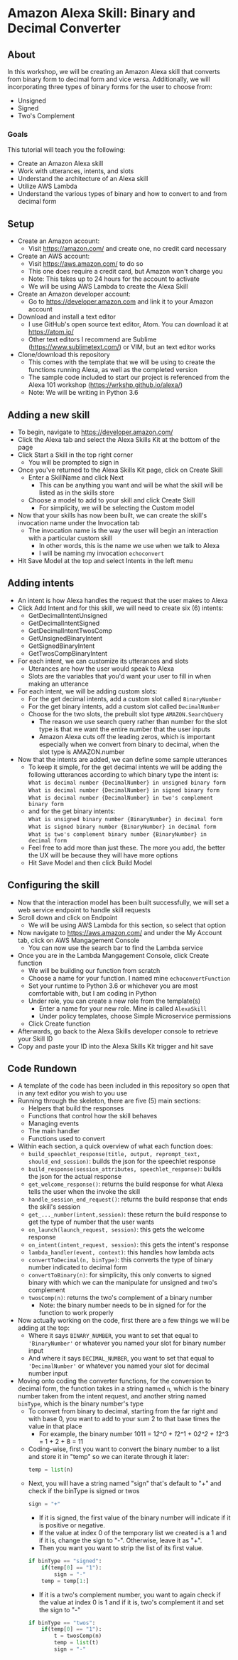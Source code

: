 # Amazon Alexa Skill: Binary and Decimal Converter

## About

In this workshop, we will be creating an Amazon Alexa skill that converts from binary form to decimal form and vice versa.
Additionally, we will incorporating three types of binary forms for the user to choose from:
- Unsigned
- Signed
- Two's Complement

### Goals

This tutorial will teach you the following:
- Create an Amazon Alexa skill
- Work with utterances, intents, and slots
- Understand the architecture of an Alexa skill
- Utilize AWS Lambda
- Understand the various types of binary and how to convert to and from decimal form

## Setup

- Create an Amazon account:
  - Visit https://amazon.com/ and create one, no credit card necessary
- Create an AWS account:
  - Visit https://aws.amazon.com/ to do so
  - This one does require a credit card, but Amazon won't charge you
  - Note: This takes up to 24 hours for the account to activate
  - We will be using AWS Lambda to create the Alexa Skill
- Create an Amazon developer account:
  - Go to https://developer.amazon.com and link it to your Amazon account
- Download and install a text editor
  - I use GitHub's open source text editor, Atom. You can download it at https://atom.io/
  - Other text editors I recommend are Sublime (https://www.sublimetext.com/) or VIM, but an text editor works
- Clone/download this repository
  - This comes with the template that we will be using to create the functions running Alexa, as well as the completed version
  - The sample code included to start our project is referenced from the Alexa 101 workshop (https://wrkshp.github.io/alexa/)
  - Note: We will be writing in Python 3.6

## Adding a new skill

- To begin, navigate to https://developer.amazon.com/
- Click the Alexa tab and select the Alexa Skills Kit at the bottom of the page
- Click Start a Skill in the top right corner
  - You will be prompted to sign in
- Once you've returned to the Alexa Skills Kit page, click on Create Skill
  - Enter a SkillName and click Next
    - This can be anything you want and will be what the skill will be listed as in the skills store
  - Choose a model to add to your skill and click Create Skill
    - For simplicity, we will be selecting the Custom model
- Now that your skills has now been built, we can create the skill's invocation name under the Invocation tab
  - The invocation name is the way the user will begin an interaction with a particular custom skill
    - In other words, this is the name we use when we talk to Alexa
    - I will be naming my invocation ```echoconvert```
- Hit Save Model at the top and select Intents in the left menu

## Adding intents

- An intent is how Alexa handles the request that the user makes to Alexa
- Click Add Intent and for this skill, we will need to create six (6) intents:
  - GetDecimalIntentUnsigned
  - GetDecimalIntentSigned
  - GetDecimalIntentTwosComp
  - GetUnsignedBinaryIntent
  - GetSignedBinaryIntent
  - GetTwosCompBinaryIntent
- For each intent, we can customize its utterances and slots
  - Uterances are how the user would speak to Alexa
  - Slots are the variables that you'd want your user to fill in when making an utterance
- For each intent, we will be adding custom slots:
  - For the get decimal intents, add a custom slot called ```BinaryNumber```
  - For the get binary intents, add a custom slot called ```DecimalNumber```
  - Choose for the two slots, the prebuilt slot type ```AMAZON.SearchQuery```
    - The reason we use search query rather than number for the slot type is that we want the entire number that the user inputs
    - Amazon Alexa cuts off the leading zeros, which is important especially when we convert from binary to decimal, when the slot type is AMAZON.number
- Now that the intents are added, we can define some sample utterances
  - To keep it simple, for the get decimal intents we will be adding the following utterances according to which binary type the intent is:  
  ```What is decimal number {DecimalNumber} in unsigned binary form```  
  ```What is decimal number {DecimalNumber} in signed binary form```  
  ```What is decimal number {DecimalNumber} in two's complement binary form```  
  - and for the get binary intents:  
  ```What is unsigned binary number {BinaryNumber} in decimal form```  
  ```What is signed binary number {BinaryNumber} in decimal form```  
  ```What is two's complement binary number {BinaryNumber} in decimal form```  
  - Feel free to add more than just these. The more you add, the better the UX will be because they will have more options
  - Hit Save Model and then click Build Model
  
## Configuring the skill 
- Now that the interaction model has been built successfully, we will set a web service endpoint to handle skill requests
- Scroll down and click on Endpoint
  - We will be using AWS Lambda for this section, so select that option
- Now navigate to https://aws.amazon.com/ and under the My Account tab, click on AWS Mangagement Console
  - You can now use the search bar to find the Lambda service
- Once you are in the Lambda Mangagement Console, click Create function
  - We will be building our function from scratch
  - Choose a name for your function. I named mine ```echoconvertFunction```
  - Set your runtime to Python 3.6 or whichever you are most comfortable with, but I am coding in Python
  - Under role, you can create a new role from the template(s)
    - Enter a name for your new role. Mine is called ```AlexaSkill```
    - Under policy templates, choose Simple Microservice permissions
  - Click Create function
- Afterwards, go back to the Alexa Skills developer console to retrieve your Skill ID
- Copy and paste your ID into the Alexa Skills Kit trigger and hit save

## Code Rundown
- A template of the code has been included in this repository so open that in any text editor you wish to you use
- Running through the skeleton, there are five (5) main sections:
  - Helpers that build the responses
  - Functions that control how the skill behaves
  - Managing events
  - The main handler
  - Functions used to convert
- Within each section, a quick overview of what each function does:
  - ```build_speechlet_response(title, output, reprompt_text, should_end_session)```: builds the json for the speechlet response
  - ```build_response(session_attributes, speechlet_response)```: builds the json for the actual response
  - ```get_welcome_response()```: returns the build response for what Alexa tells the user when the invoke the skill
  - ```handle_session_end_request()```: returns the build response that ends the skill's session
  - ```get_..._number(intent,session)```: these return the build response to get the type of number that the user wants
  - ```on_launch(launch_request, session)```: this gets the welcome response
  - ```on_intent(intent_request, session)```: this gets the intent's response
  - ```lambda_handler(event, context)```: this handles how lambda acts
  - ```convertToDecimal(n, binType)```: this converts the type of binary number indicated to decimal form
  - ```convertToBinary(n)```: for simplicity, this only converts to signed binary with which we can the manipulate for unsigned and two's complement
  - ```twosComp(n)```: returns the two's complement of a binary number
    - Note: the binary number needs to be in signed for for the function to work properly
- Now actually working on the code, first there are a few things we will be adding at the top:
  - Where it says ```BINARY_NUMBER```, you want to set that equal to ``` 'BinaryNumber' ``` or whatever you named your slot for binary number input
  - And where it says ```DECIMAL_NUMBER```, you want to set that equal to ``` 'DecimalNumber' ``` or whatever you named your slot for decimal number input
- Moving onto coding the converter functions, for the conversion to decimal form, the function takes in a string named ```n```, which is the binary number taken from the intent request, and another string named ```binType```, which is the binary number's type
  - To convert from binary to decimal, starting from the far right and with base 0, you want to add to your sum 2 to that base times the value in that place
    - For example, the binary number 1011 = 1*2^0 + 1*2^1 + 0*2^2 + 1*2^3 = 1 + 2 + 8 = 11
  - Coding-wise, first you want to convert the binary number to a list and store it in "temp" so we can iterate through it later:  
    ```python
    temp = list(n)
    ```  
  - Next, you will have a string named "sign" that's default to "+" and check if the binType is signed or twos  
    ```python 
    sign = "+"
    ```  
    -  If it is signed, the first value of the binary number will indicate if it is positive or negative.
      - If the value at index 0 of the temporary list we created is a 1 and if it is, change the sign to "-". Otherwise, leave it as "+".
      - Then you want you want to strip the list of its first value.  
    ```python
    if binType == "signed":
        if(temp[0] == "1"):
            sign = "-"
        temp = temp[1:]
    ```
    - If it is a two's complement number, you want to again check if the value at index 0 is 1 and if it is, two's complement it and set the sign to "-"  
    ```python
    if binType == "twos":
        if(temp[0] == "1"):
            t = twosComp(n)
            temp = list(t)
            sign = "-"
    ```
